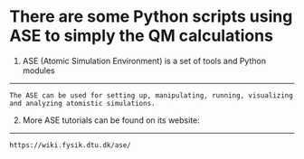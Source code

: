 There are some Python scripts using ASE to simply the QM calculations
=====================================================================

1. ASE (Atomic Simulation Environment) is a set of tools and Python modules
---------------------------------------------------------------------------
    The ASE can be used for setting up, manipulating, running, visualizing and analyzing atomistic simulations. 

2. More ASE tutorials can be found on its website:
--------------------------------------------------
    https://wiki.fysik.dtu.dk/ase/
